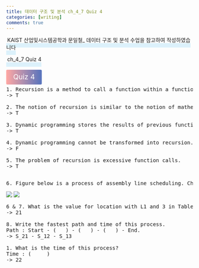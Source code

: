 ```yaml
---
title: 데이터 구조 및 분석 ch_4_7 Quiz 4
categories: [writing] 
comments: true
---
```

<p><span style="border-bottom: 12px solid #dcf1fb; padding: 0 0 0 0.2em;">KAIST 산업및시스템공학과 문일철_ 데이터 구조 및 분석 수업을 참고하여 작성하였습니다</span></p>
<p><span style="border-bottom: 12px solid #dcf1fb; padding: 0 0 0 0.2em;">ch_4_7 Quiz 4</span></p>

<html lang="en">
<head>
    <meta charset="UTF-8">
    <title>정의</title>
</head>
<body>

<pre>
</pre>

<p><span style="background: linear-gradient(to right, #ffa7a3, #5673bd); padding: 0.43em 1em; font-size: 19px; border-radius: 3px; color: #ffffff;">Quiz 4</span></p>

<pre>
1. Recursion is a method to call a function within a function with reduced parameter size.
-> T

2. The notion of recursion is similar to the notion of mathematical induction.
-> T

3. Dynamic programming stores the results of previous function calls to reuse in the future.
-> T

4. Dynamic programming cannot be transformed into recursion.
-> F

5. The problem of recursion is excessive function calls.
-> T

</pre>
</body>
</html>


<pre>
6. Figure below is a process of assembly line scheduling. Chart (a) represents lasting time. We want to complete the charts.
</pre>
<img src = "https://cphinf.pstatic.net/mooc/20190924_182/1569290665936UDVCN_PNG/q4_1.png">
<img src = "https://cphinf.pstatic.net/mooc/20190924_145/1569290678656D3dGs_PNG/q4-2.png">

<pre>
6 & 7. What is the value for location with L1 and 3 in Table - (L1, 3)?
-> 21

8. Write the fastest path and time of this process.
Path : Start - (   ) - (   ) - (   ) - End.
-> S_21 - S_12 - S_13

1. What is the time of this process?
Time : (     )
-> 22
</pre>